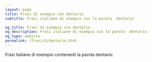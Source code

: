 ```yaml
---
layout: page
title: Frasi di esempio con dentario 
subtitle: Frasi italiane di esempio con la parola  dentario

og_title: Frasi di esempio con dentario 
og_description: Frasi italiane di esempio con la parola  dentario
og_type: website
permalink: /frasi/d/dentario.html
---
```


Frasi italiane di esempio contenenti la parola dentario:


